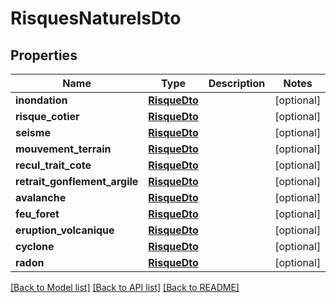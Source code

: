 # RisquesNaturelsDto

## Properties
Name | Type | Description | Notes
------------ | ------------- | ------------- | -------------
**inondation** | [**RisqueDto**](RisqueDto.md) |  | [optional] 
**risque_cotier** | [**RisqueDto**](RisqueDto.md) |  | [optional] 
**seisme** | [**RisqueDto**](RisqueDto.md) |  | [optional] 
**mouvement_terrain** | [**RisqueDto**](RisqueDto.md) |  | [optional] 
**recul_trait_cote** | [**RisqueDto**](RisqueDto.md) |  | [optional] 
**retrait_gonflement_argile** | [**RisqueDto**](RisqueDto.md) |  | [optional] 
**avalanche** | [**RisqueDto**](RisqueDto.md) |  | [optional] 
**feu_foret** | [**RisqueDto**](RisqueDto.md) |  | [optional] 
**eruption_volcanique** | [**RisqueDto**](RisqueDto.md) |  | [optional] 
**cyclone** | [**RisqueDto**](RisqueDto.md) |  | [optional] 
**radon** | [**RisqueDto**](RisqueDto.md) |  | [optional] 

[[Back to Model list]](../README.md#documentation-for-models) [[Back to API list]](../README.md#documentation-for-api-endpoints) [[Back to README]](../README.md)

